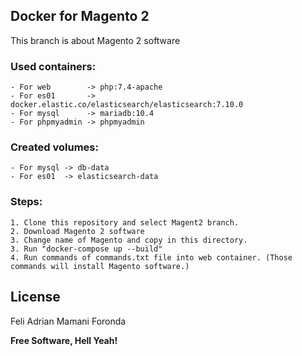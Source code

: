 ## Docker for Magento 2
This branch is about Magento 2 software
### Used containers:
    - For web        -> php:7.4-apache
    - For es01       -> docker.elastic.co/elasticsearch/elasticsearch:7.10.0
    - For mysql      -> mariadb:10.4
    - For phpmyadmin -> phpmyadmin
### Created volumes:
    - For mysql -> db-data
    - For es01  -> elasticsearch-data

### Steps:
    1. Clone this repository and select Magent2 branch.
    2. Download Magento 2 software
    3. Change name of Magento and copy in this directory.
    3. Run "docker-compose up --build"
    4. Run commands of commands.txt file into web container. (Those commands will install Magento software.)

License
----
Feli Adrian Mamani Foronda

**Free Software, Hell Yeah!**